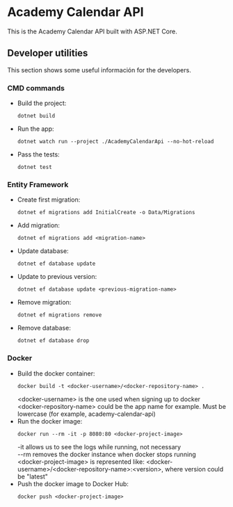 # Academy Calendar API
This is the Academy Calendar API built with ASP.NET Core.

## Developer utilities
This section shows some useful información for the developers.

### CMD commands
- Build the project:
    ```
    dotnet build
    ```
- Run the app:
    ```
    dotnet watch run --project ./AcademyCalendarApi --no-hot-reload
    ```
- Pass the tests:
    ```
    dotnet test
    ```

### Entity Framework
- Create first migration: 
    ```
    dotnet ef migrations add InitialCreate -o Data/Migrations
    ```
- Add migration: 
    ```
    dotnet ef migrations add <migration-name>
    ```
- Update database: 
    ```
    dotnet ef database update
    ```
- Update to previous version: 
    ```
    dotnet ef database update <previous-migration-name>
    ```
- Remove migration: 
    ```
    dotnet ef migrations remove
    ```
- Remove database: 
    ```
    dotnet ef database drop
    ```

### Docker
- Build the docker container: 
    ```
    docker build -t <docker-username>/<docker-repository-name> . 
    ```
    \<docker-username> is the one used when signing up to docker <br /> 
    \<docker-repository-name> could be the app name for example. Must be lowercase (for example, academy-calendar-api) <br />
- Run the docker image:
    ```
    docker run --rm -it -p 8080:80 <docker-project-image>
    ```
    -it allows us to see the logs while running, not necessary <br />
    --rm removes the docker instance when docker stops running <br />
    \<docker-project-image> is represented like: \<docker-username>/\<docker-repository-name>:\<version>, where version could be "latest" <br />
- Push the docker image to Docker Hub:
    ```
    docker push <docker-project-image>
    ```